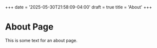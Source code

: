 +++
date = '2025-05-30T21:58:09-04:00'
draft = true
title = 'About'
+++

# About Page

This is some text for an about page.

